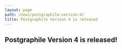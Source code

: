 ```yaml
---
layout: page
path: /news/postgraphile-version-4/
title: Postgraphile Version 4 is released
---
```


## Postgraphile Version 4 is released!
